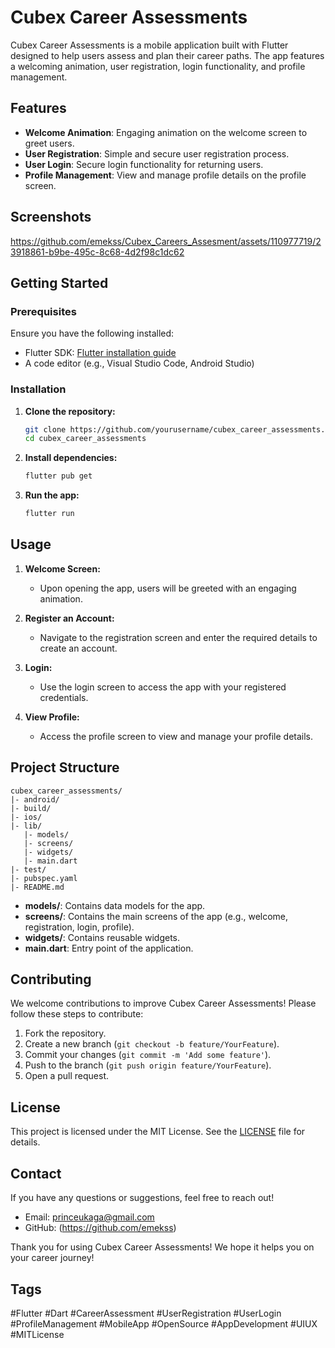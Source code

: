 # Cubex Career Assessments

Cubex Career Assessments is a mobile application built with Flutter designed to help users assess and plan their career paths. The app features a welcoming animation, user registration, login functionality, and profile management.

## Features

- **Welcome Animation**: Engaging animation on the welcome screen to greet users.
- **User Registration**: Simple and secure user registration process.
- **User Login**: Secure login functionality for returning users.
- **Profile Management**: View and manage profile details on the profile screen.

## Screenshots


https://github.com/emekss/Cubex_Careers_Assesment/assets/110977719/23918861-b9be-495c-8c68-4d2f98c1dc62



## Getting Started

### Prerequisites

Ensure you have the following installed:
- Flutter SDK: [Flutter installation guide](https://flutter.dev/docs/get-started/install)
- A code editor (e.g., Visual Studio Code, Android Studio)

### Installation

1. **Clone the repository:**
    ```sh
    git clone https://github.com/yourusername/cubex_career_assessments.git
    cd cubex_career_assessments
    ```

2. **Install dependencies:**
    ```sh
    flutter pub get
    ```

3. **Run the app:**
    ```sh
    flutter run
    ```

## Usage

1. **Welcome Screen:**
    - Upon opening the app, users will be greeted with an engaging animation.

2. **Register an Account:**
    - Navigate to the registration screen and enter the required details to create an account.

3. **Login:**
    - Use the login screen to access the app with your registered credentials.

4. **View Profile:**
    - Access the profile screen to view and manage your profile details.

## Project Structure

```
cubex_career_assessments/
|- android/
|- build/
|- ios/
|- lib/
   |- models/
   |- screens/
   |- widgets/
   |- main.dart
|- test/
|- pubspec.yaml
|- README.md
```

- **models/**: Contains data models for the app.
- **screens/**: Contains the main screens of the app (e.g., welcome, registration, login, profile).
- **widgets/**: Contains reusable widgets.
- **main.dart**: Entry point of the application.

## Contributing

We welcome contributions to improve Cubex Career Assessments! Please follow these steps to contribute:

1. Fork the repository.
2. Create a new branch (`git checkout -b feature/YourFeature`).
3. Commit your changes (`git commit -m 'Add some feature'`).
4. Push to the branch (`git push origin feature/YourFeature`).
5. Open a pull request.

## License

This project is licensed under the MIT License. See the [LICENSE](LICENSE) file for details.

## Contact

If you have any questions or suggestions, feel free to reach out!

- Email: princeukaga@gmail.com
- GitHub: (https://github.com/emekss)

Thank you for using Cubex Career Assessments! We hope it helps you on your career journey!

## Tags

#Flutter #Dart #CareerAssessment #UserRegistration #UserLogin #ProfileManagement #MobileApp #OpenSource #AppDevelopment #UIUX #MITLicense
